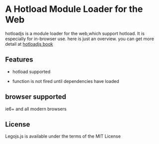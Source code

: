 # A Hotload Module Loader for the Web

hotloadjs is a module loader for the web,which support hotload. It is especially for in-browser use. here is just an overview. you can get more detail at [hotloadjs book ](https://duhongwei.gitbooks.io/hotloadjs "hotloadjs book")


## Features #

- hotload supported

- function is not fired until dependencies have loaded

## browser supported

ie6+ and all modern browsers


## License

Legojs.js is available under the terms of the MIT License


